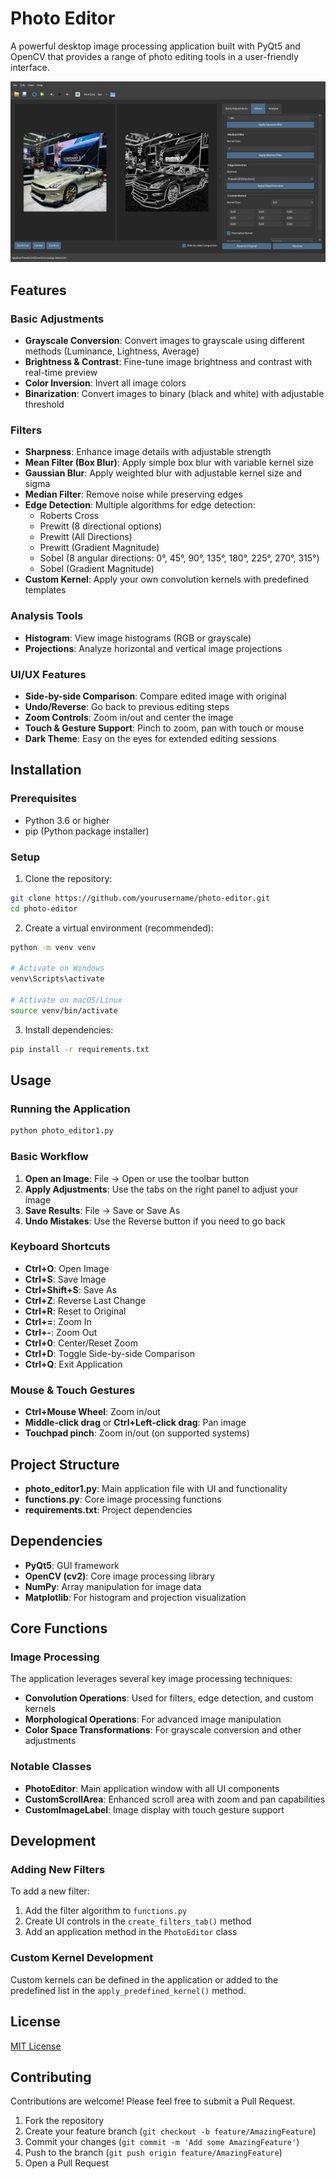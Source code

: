 # Photo Editor

A powerful desktop image processing application built with PyQt5 and OpenCV that provides a range of photo editing tools in a user-friendly interface.

![Photo Editor Screenshot](./img/screenshot.png)

## Features

### Basic Adjustments
- **Grayscale Conversion**: Convert images to grayscale using different methods (Luminance, Lightness, Average)
- **Brightness & Contrast**: Fine-tune image brightness and contrast with real-time preview
- **Color Inversion**: Invert all image colors
- **Binarization**: Convert images to binary (black and white) with adjustable threshold

### Filters
- **Sharpness**: Enhance image details with adjustable strength
- **Mean Filter (Box Blur)**: Apply simple box blur with variable kernel size
- **Gaussian Blur**: Apply weighted blur with adjustable kernel size and sigma
- **Median Filter**: Remove noise while preserving edges
- **Edge Detection**: Multiple algorithms for edge detection:
  - Roberts Cross
  - Prewitt (8 directional options)
  - Prewitt (All Directions)
  - Prewitt (Gradient Magnitude)
  - Sobel (8 angular directions: 0°, 45°, 90°, 135°, 180°, 225°, 270°, 315°)
  - Sobel (Gradient Magnitude)
- **Custom Kernel**: Apply your own convolution kernels with predefined templates

### Analysis Tools
- **Histogram**: View image histograms (RGB or grayscale)
- **Projections**: Analyze horizontal and vertical image projections

### UI/UX Features
- **Side-by-side Comparison**: Compare edited image with original
- **Undo/Reverse**: Go back to previous editing steps
- **Zoom Controls**: Zoom in/out and center the image
- **Touch & Gesture Support**: Pinch to zoom, pan with touch or mouse
- **Dark Theme**: Easy on the eyes for extended editing sessions

## Installation

### Prerequisites
- Python 3.6 or higher
- pip (Python package installer)

### Setup

1. Clone the repository:
```bash
git clone https://github.com/yourusername/photo-editor.git
cd photo-editor
```

2. Create a virtual environment (recommended):
```bash
python -m venv venv

# Activate on Windows
venv\Scripts\activate

# Activate on macOS/Linux
source venv/bin/activate
```

3. Install dependencies:
```bash
pip install -r requirements.txt
```

## Usage

### Running the Application

```bash
python photo_editor1.py
```

### Basic Workflow

1. **Open an Image**: File → Open or use the toolbar button
2. **Apply Adjustments**: Use the tabs on the right panel to adjust your image
3. **Save Results**: File → Save or Save As
4. **Undo Mistakes**: Use the Reverse button if you need to go back

### Keyboard Shortcuts

- **Ctrl+O**: Open Image
- **Ctrl+S**: Save Image
- **Ctrl+Shift+S**: Save As
- **Ctrl+Z**: Reverse Last Change
- **Ctrl+R**: Reset to Original
- **Ctrl+=**: Zoom In
- **Ctrl+-**: Zoom Out
- **Ctrl+0**: Center/Reset Zoom
- **Ctrl+D**: Toggle Side-by-side Comparison
- **Ctrl+Q**: Exit Application

### Mouse & Touch Gestures

- **Ctrl+Mouse Wheel**: Zoom in/out
- **Middle-click drag** or **Ctrl+Left-click drag**: Pan image
- **Touchpad pinch**: Zoom in/out (on supported systems)

## Project Structure

- **photo_editor1.py**: Main application file with UI and functionality
- **functions.py**: Core image processing functions
- **requirements.txt**: Project dependencies

## Dependencies

- **PyQt5**: GUI framework
- **OpenCV (cv2)**: Core image processing library
- **NumPy**: Array manipulation for image data
- **Matplotlib**: For histogram and projection visualization

## Core Functions

### Image Processing
The application leverages several key image processing techniques:

- **Convolution Operations**: Used for filters, edge detection, and custom kernels
- **Morphological Operations**: For advanced image manipulation
- **Color Space Transformations**: For grayscale conversion and other adjustments

### Notable Classes

- **PhotoEditor**: Main application window with all UI components
- **CustomScrollArea**: Enhanced scroll area with zoom and pan capabilities
- **CustomImageLabel**: Image display with touch gesture support

## Development

### Adding New Filters

To add a new filter:
1. Add the filter algorithm to `functions.py`
2. Create UI controls in the `create_filters_tab()` method
3. Add an application method in the `PhotoEditor` class

### Custom Kernel Development

Custom kernels can be defined in the application or added to the predefined list in the `apply_predefined_kernel()` method.

## License

[MIT License](LICENSE)

## Contributing

Contributions are welcome! Please feel free to submit a Pull Request.

1. Fork the repository
2. Create your feature branch (`git checkout -b feature/AmazingFeature`)
3. Commit your changes (`git commit -m 'Add some AmazingFeature'`)
4. Push to the branch (`git push origin feature/AmazingFeature`)
5. Open a Pull Request